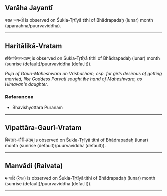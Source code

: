 ## Varāha Jayantī
वराह जयन्ती is observed on Śukla-Tṛtīyā tithi of Bhādrapadaḥ (lunar) month (aparaahna/puurvaviddha).



---
## Haritālikā-Vratam
हरितालिका-व्रतम् is observed on Śukla-Tṛtīyā tithi of Bhādrapadaḥ (lunar) month (sunrise (default)/puurvaviddha (default)).

_Puja of Gauri-Maheshwara on Vrishabham, esp. for girls desirous of getting married, like Goddess Parvati sought the hand of Maheshwara, as Himavan's daughter._
### References
* Bhavishyottara Puranam


---
## Vipattāra-Gaurī-Vratam
विपत्तार-गौरी-व्रतम् is observed on Śukla-Tṛtīyā tithi of Bhādrapadaḥ (lunar) month (sunrise (default)/puurvaviddha (default)).



---
## Manvādi (Raivata)
मन्वादि (रैवत) is observed on Śukla-Tṛtīyā tithi of Bhādrapadaḥ (lunar) month (sunrise (default)/puurvaviddha (default)).



---
